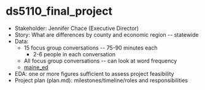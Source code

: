 # ds5110_final_project

* Stakeholder: Jennifer Chace (Executive Director)
* Story: What are differences by county and economic region -- statewide
* Data:
  * 15 focus group conversations -- 75-90 minutes each
    * 2-6 people in each conversation
  * All focus group conversations -- can look at word frequency
  * [maine_ed](maine_ed)
* EDA: one or more figures sufficient to assess project feasibility
* Project plan (plan.md): milestones/timeline/roles and responsibilities
